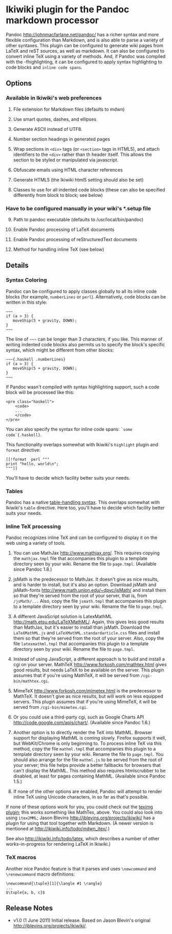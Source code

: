 Ikiwiki plugin for the Pandoc markdown processor
================================================

Pandoc <http://johnmacfarlane.net/pandoc/> has a richer syntax and more
flexible configuration than Markdown, and is also able to parse a variety of
other syntaxes. This plugin can be configured to generate wiki pages from LaTeX
and reST sources, as well as markdown. It can also be configured to convert
inline TeX using a variety of methods. And, if Pandoc was compiled with the
-fhighlighting, it can be configured to apply syntax highlighting to code
blocks and `inline code spans`.




## Options ##

### Available in Ikiwiki's web preferences ###

1. File extension for Markdown files (defaults to mdwn)

2. Use smart quotes, dashes, and ellipses

3. Generate ASCII instead of UTF8.

4. Number section headings in generated pages

5. Wrap sections in `<div>` tags (or `<section>` tags in HTML5), and
   attach identifiers to the `<div>` rather than th header itself. This
   allows the section to be styled or manipulated via javascript.

6. Obfuscate emails using HTML character references

7. Generate HTML5 (the Ikiwiki html5 setting should also be set)

8. Classes to use for all indented code blocks (these can also be 
   specified differently from block to block; see below)


### Have to be configured manually in your wiki's *.setup file ###

9. Path to pandoc executable (defaults to /usr/local/bin/pandoc)

10. Enable Pandoc processing of LaTeX documents

11. Enable Pandoc processing of reStructuredText documents

12. Method for handling inline TeX (see below)


## Details ##

### Syntax Coloring ###

Pandoc can be configured to apply classes globally to all its inline code blocks (for example, `numberLines` or `perl`). Alternatively, code blocks can be written in this style:

	~~~
	if (a > 3) {
	   moveShip(5 + gravity, DOWN);
	}
	~~~

The line of `~~~` can be longer than 3 characters, if you like. This manner of writing indented code blocks also permits us to specify the block's specific syntax, which might be different from other blocks:


	~~~{.haskell .numberLines}
	if (a > 3) {
	   moveShip(5 + gravity, DOWN);
	}
	~~~

If Pandoc wasn't compiled with syntax highlighting support, such a code block will be processed like this:

	<pre class="haskell">
		<code>
		...
		</code>
	</pre>


You can also specify the syntax for inline code spans: `` `some code`{.haskell} ``.

This functionality overlaps somewhat with Ikiwiki's `highlight` plugin and `format` directive:

	[[!format  perl """
	print "hello, world\n";
	"""]]

You'll have to decide which facility better suits your needs.

### Tables ###

Pandoc has a native [table-handling syntax](http://johnmacfarlane.net/pandoc/README.html#tables). This overlaps somewhat with Ikiwiki's `table` directive. Here too, you'll have to decide which facility better suits your needs.


### Inline TeX processing ###

Pandoc recognizes inline TeX and can be configured to display it on the web using a variety of tools.

1. You can use MathJax <http://www.mathjax.org/>. This requires copying the `mathjax.tmpl` file that accompanies this plugin to a template directory seen by your wiki. Rename the file to `page.tmpl`. (Available since Pandoc 1.8.)

2. jsMath is the predecessor to MathJax. It doesn't give as nice results, and is harder to install, but it's also an option. Download jsMath and jsMath-fonts <http://www.math.union.edu/~dpvc/jsMath/> and install them so that they're served from the root of your server, that is, from `/jsMath/...` Also, copy the file `jsmath.tmpl` that accompanies this plugin to a template directory seen by your wiki. Rename the file to `page.tmpl`.

3. A different JavaScript solution is LatexMathML <http://math.etsu.edu/LaTeXMathML/>. Again, this gives less good results than MathJax, but it's easier to install than jsMath. Download the `LaTeXMathML.js` and `LaTeXMathML.standardarticle.css` files and install them so that they're served from the root of your server.  Also, copy the file `latexmathml.tmpl` that accompanies this plugin to a template directory seen by your wiki. Rename the file to `page.tmpl`.

4. Instead of using JavaScript, a different approach is to build and install a cgi on your server. MathTeX <http://www.forkosh.com/mathtex.html> gives good results, but needs LaTeX to be available on the server. This plugin assumes that if you're using MathTeX, it will be served from `/cgi-bin/mathtex.cgi`.

5. MimeTeX <http://www.forkosh.com/mimetex.html> is the predecessor to MathTeX. It doesn't give as nice results, but will work on less equipped servers. This plugin assumes that if you're using MimeTeX, it will be served from `/cgi-bin/mimetex.cgi`.

6. Or you could use a third-party cgi, such as Google Charts API <http://code.google.com/apis/chart/>. (Available since Pandoc 1.6.)

7. Another option is to directly render the TeX into MathML. Browser support for displaying MathML is coming slowly. Firefox supports it well, but WebKit/Chrome is only beginning to. To process inline TeX via this method, copy the file `mathml.tmpl` that accompanies this plugin to a template directory seen by your wiki. Rename the file to `page.tmpl`. You should also arrange for the file `mathml.js` to be served from the root of your server; this file helps provide a better fallbacks for browsers that can't display the MathML. This method also requires htmlscrubber to be disabled, at least for pages containing MathML. (Available since Pandoc 1.5.)

8. If none of the other options are enabled, Pandoc will attempt to render inline TeX using Unicode characters, in so far as that's possible.


If none of these options work for you, you could check out the [teximg plugin](http://ikiwiki.info/plugins/teximg/); this works something like MathTex, above. You could also look into using
`itex2MML`; Jason Blevins <http://jblevins.org/projects/ikiwiki/> has a plugin
for using that tool together with Markdown. (A newer version is mentioned at <http://ikiwiki.info/todo/mdwn_itex/>.)

See also <http://ikiwiki.info/todo/latex>, which describes a number of other works-in-progress for rendering LaTeX in Ikiwiki.)


### TeX macros ###

Another nice Pandoc feature is that it parses and uses `\newcommand` and `\renewcommand` macro definitions:

	\newcommand{\tuple}[1]{\langle #1 \rangle}
	...
	$\tuple{a, b, c}$


## Release Notes ##

 * v1.0 (1 June 2011) Initial release. Based on Jason Blevin's original <http://jblevins.org/projects/ikiwiki/>.


<!-- vim: ft=pdc
-->
